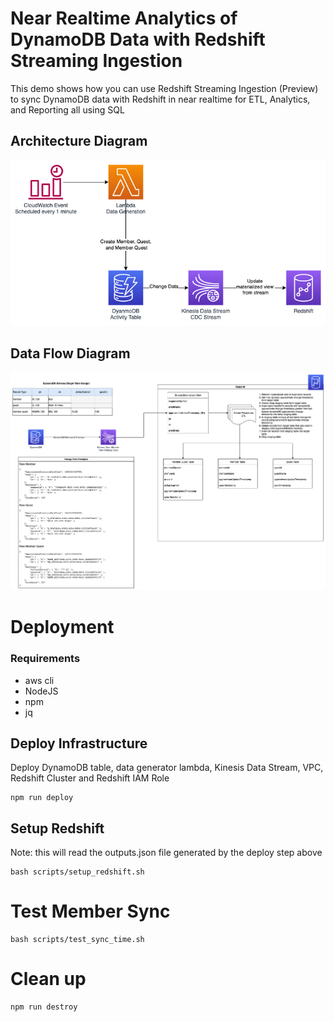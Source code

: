 # Near Realtime Analytics of DynamoDB Data with Redshift Streaming Ingestion

This demo shows how you can use Redshift Streaming Ingestion (Preview) to sync DynamoDB data with Redshift in near realtime for ETL, Analytics, and Reporting all using SQL

## Architecture Diagram

![img](./images/ArchitectureDiagram.png)

## Data Flow Diagram

![img](./images/dataflow.png)


# Deployment

### Requirements

* aws cli
* NodeJS
* npm
* jq

## Deploy Infrastructure

Deploy DynamoDB table, data generator lambda, Kinesis Data Stream, VPC, Redshift Cluster and Redshift IAM Role

```
npm run deploy
```

## Setup Redshift

Note: this will read the outputs.json file generated by the deploy step above

```
bash scripts/setup_redshift.sh
```

# Test Member Sync

```
bash scripts/test_sync_time.sh
```

# Clean up

```
npm run destroy
```